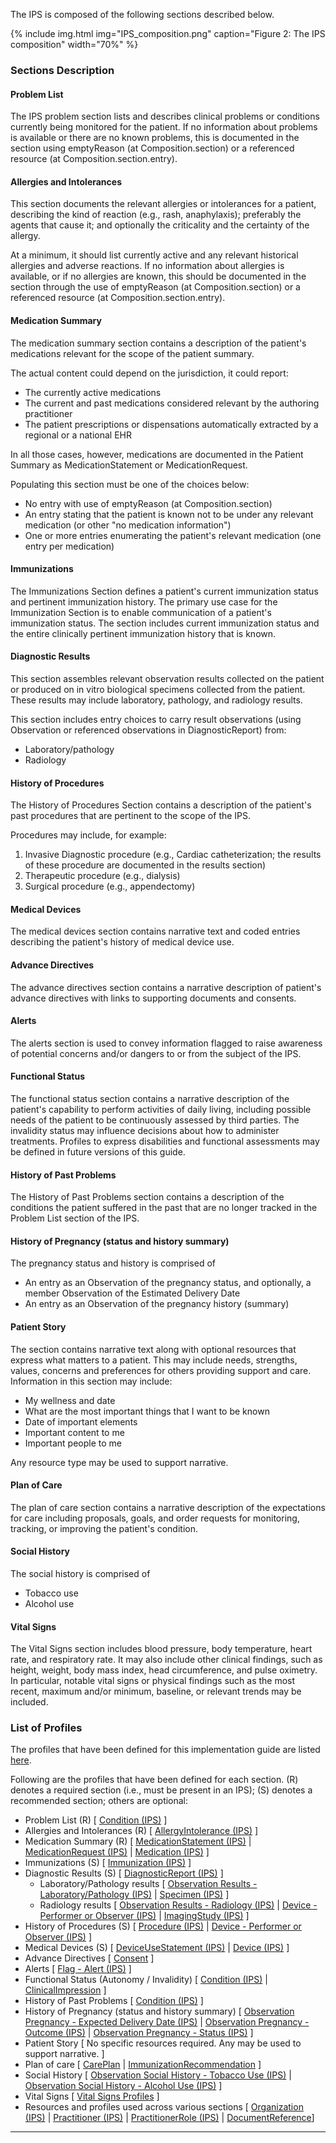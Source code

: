 The IPS is composed of the following sections described below.

{% include img.html img="IPS_composition.png" caption="Figure 2: The IPS composition" width="70%" %}

### Sections Description

#### Problem List

The IPS problem section lists and describes clinical problems or conditions currently being monitored for the patient. If no information about problems is available or there are no known problems, this is documented in the section using emptyReason (at Composition.section) or a referenced resource (at Composition.section.entry).

#### Allergies and Intolerances

This section documents the relevant allergies or intolerances for a patient, describing the kind of reaction (e.g., rash, anaphylaxis); preferably the agents that cause it; and optionally the criticality and the certainty of the allergy.

At a minimum, it should list currently active and any relevant historical allergies and adverse reactions. If no information about allergies is available, or if no allergies are known, this should be documented in the section through the use of emptyReason (at Composition.section) or a referenced resource (at Composition.section.entry).

#### Medication Summary

The medication summary section contains a description of the patient's medications relevant for the scope of the patient summary.

The actual content could depend on the jurisdiction, it could report:

- The currently active medications
- The current and past medications considered relevant by the authoring practitioner
- The patient prescriptions or dispensations automatically extracted by a regional or a national EHR

In all those cases, however, medications are documented in the Patient Summary as MedicationStatement or MedicationRequest.

Populating this section must be one of the choices below:

- No entry with use of emptyReason (at Composition.section)
- An entry stating that the patient is known not to be under any relevant medication (or other "no medication information")
- One or more entries enumerating the patient's relevant medication (one entry per medication)

#### Immunizations

The Immunizations Section defines a patient's current immunization status and pertinent immunization history. The primary use case for the Immunization Section is to enable communication of a patient's immunization status. The section includes current immunization status and the entire clinically pertinent immunization history that is known.

#### Diagnostic Results

This section assembles relevant observation results collected on the patient or produced on in vitro biological specimens collected from the patient. These results may include laboratory, pathology, and radiology results.

This section includes entry choices to carry result observations (using Observation or referenced observations in DiagnosticReport) from:

- Laboratory/pathology
- Radiology

#### History of Procedures

The History of Procedures Section contains a description of the patient's past procedures that are pertinent to the scope of the IPS.

Procedures may include, for example:

1. Invasive Diagnostic procedure (e.g., Cardiac catheterization; the results of these procedure are documented in the results section)
2. Therapeutic procedure (e.g., dialysis)
3. Surgical procedure (e.g., appendectomy)

#### Medical Devices

The medical devices section contains narrative text and coded entries describing the patient's history of medical device use.

#### Advance Directives

The advance directives section contains a narrative description of patient's advance directives with links to supporting documents and consents.

#### Alerts

The alerts section is used to convey information flagged to raise awareness of potential concerns and/or dangers to or from the subject of the IPS.

#### Functional Status

The functional status section contains a narrative description of the patient's capability to perform activities of daily living, including possible needs of the patient to be continuously assessed by third parties. The invalidity status may influence decisions about how to administer treatments. Profiles to express disabilities and functional assessments may be defined in future versions of this guide.

#### History of Past Problems

The History of Past Problems section contains a description of the conditions the patient suffered in the past that are no longer tracked in the Problem List section of the IPS. 

#### History of Pregnancy (status and history summary)

The pregnancy status and history is comprised of

- An entry as an Observation of the pregnancy status, and optionally, a member Observation of the Estimated Delivery Date
- An entry as an Observation of the pregnancy history (summary)

#### Patient Story

The section contains narrative text along with optional resources that express what matters to a patient. This may include needs, strengths, values, concerns and preferences for others providing support and care. Information in this section may include: 

- My wellness and date
- What are the most important things that I want to be known
- Date of important elements
- Important content to me
- Important people to me

Any resource type may be used to support narrative.

#### Plan of Care

The plan of care section contains a narrative description of the expectations for care including proposals, goals, and order requests for monitoring, tracking, or improving the patient's condition.

#### Social History

The social history is comprised of

- Tobacco use
- Alcohol use

#### Vital Signs

The Vital Signs section includes blood pressure, body temperature, heart rate, and respiratory rate. It may also include other clinical findings, such as height, weight, body mass index, head circumference, and pulse oximetry. In particular, notable vital signs or physical findings such as the most recent, maximum and/or minimum, baseline, or relevant trends may be included.

### List of Profiles

The profiles that have been defined for this implementation guide are listed <a href="profiles.html">here</a>.

Following are the profiles that have been defined for each section. (R) denotes a required section (i.e., must be present in an IPS); (S) denotes a recommended section; others are optional:

- Problem List (R)
  [ <a href="StructureDefinition-Condition-uv-ips.html">Condition (IPS)</a> ]
- Allergies and Intolerances (R)
  [ <a href="StructureDefinition-AllergyIntolerance-uv-ips.html">AllergyIntolerance (IPS)</a> ]
- Medication Summary (R)
  [ <a href="StructureDefinition-MedicationStatement-uv-ips.html">MedicationStatement (IPS)</a> |
  <a href="StructureDefinition-MedicationRequest-uv-ips.html">MedicationRequest (IPS)</a> |
  <a href="StructureDefinition-Medication-uv-ips.html">Medication (IPS)</a> ]
- Immunizations (S)
  [ <a href="StructureDefinition-Immunization-uv-ips.html">Immunization (IPS)</a> ]
- Diagnostic Results (S)
  [ <a href="StructureDefinition-DiagnosticReport-uv-ips.html">DiagnosticReport (IPS)</a> ]
  - Laboratory/Pathology results
    [ <a href="StructureDefinition-Observation-results-laboratory-pathology-uv-ips.html">Observation Results - Laboratory/Pathology (IPS)</a> |
    <a href="StructureDefinition-Specimen-uv-ips.html">Specimen (IPS)</a> ]
  - Radiology results
    [ <a href="StructureDefinition-Observation-results-radiology-uv-ips.html">Observation Results - Radiology (IPS)</a> |
    <a href="StructureDefinition-Device-observer-uv-ips.html">Device - Performer or Observer (IPS)</a> |
    <a href="StructureDefinition-ImagingStudy-uv-ips.html">ImagingStudy (IPS)</a> ]
- History of Procedures (S)
  [ <a href="StructureDefinition-Procedure-uv-ips.html">Procedure (IPS)</a> | 
  <a href="StructureDefinition-Device-observer-uv-ips.html">Device - Performer or Observer (IPS)</a> ]
- Medical Devices (S)
  [ <a href="StructureDefinition-DeviceUseStatement-uv-ips.html">DeviceUseStatement (IPS)</a> |
  <a href="StructureDefinition-Device-uv-ips.html">Device (IPS)</a> ]
- Advance Directives
  [ <a href="{{site.data.fhir.path}}consent.html">Consent</a> ]
- Alerts
  [ <a href="StructureDefinition-Flag-alert-uv-ips.html">Flag - Alert (IPS)</a> ]
- Functional Status (Autonomy / Invalidity)
  [ <a href="StructureDefinition-Condition-uv-ips.html">Condition (IPS)</a> |
  <a href="{{site.data.fhir.path}}clinicalimpression.html">ClinicalImpression</a> ]
- History of Past Problems
  [ <a href="StructureDefinition-Condition-uv-ips.html">Condition (IPS)</a> ]
- History of Pregnancy (status and history summary)
  [ <a href="StructureDefinition-Observation-pregnancy-edd-uv-ips.html">Observation Pregnancy - Expected Delivery Date (IPS)</a> |
  <a href="StructureDefinition-Observation-pregnancy-outcome-uv-ips.html">Observation Pregnancy - Outcome (IPS)</a> |
  <a href="StructureDefinition-Observation-pregnancy-status-uv-ips.html">Observation Pregnancy - Status (IPS)</a> ]
- Patient Story
  [ No specific resources required. Any may be used to support narrative. ]
- Plan of care
  [ <a href="{{site.data.fhir.path}}careplan.html">CarePlan</a> | <a href="{{site.data.fhir.path}}immunizationrecommendation.html">ImmunizationRecommendation</a> ]
- Social History
  [ <a href="StructureDefinition-Observation-tobaccouse-uv-ips.html">Observation Social History - Tobacco Use (IPS)</a> |
    <a href="StructureDefinition-Observation-alcoholuse-uv-ips.html">Observation Social History - Alcohol Use (IPS)</a> ]
- Vital Signs
  [ <a href="{{site.data.fhir.path}}observation-vitalsigns.html">Vital Signs Profiles</a> ]
- Resources and profiles used across various sections
  [ <a href="StructureDefinition-Organization-uv-ips.html">Organization (IPS)</a> | <a href="StructureDefinition-Practitioner-uv-ips.html">Practitioner (IPS)</a> | <a href="StructureDefinition-PractitionerRole-uv-ips.html">PractitionerRole (IPS)</a> | <a href="{{site.data.fhir.path}}documentreference.html">DocumentReference</a>]

---
